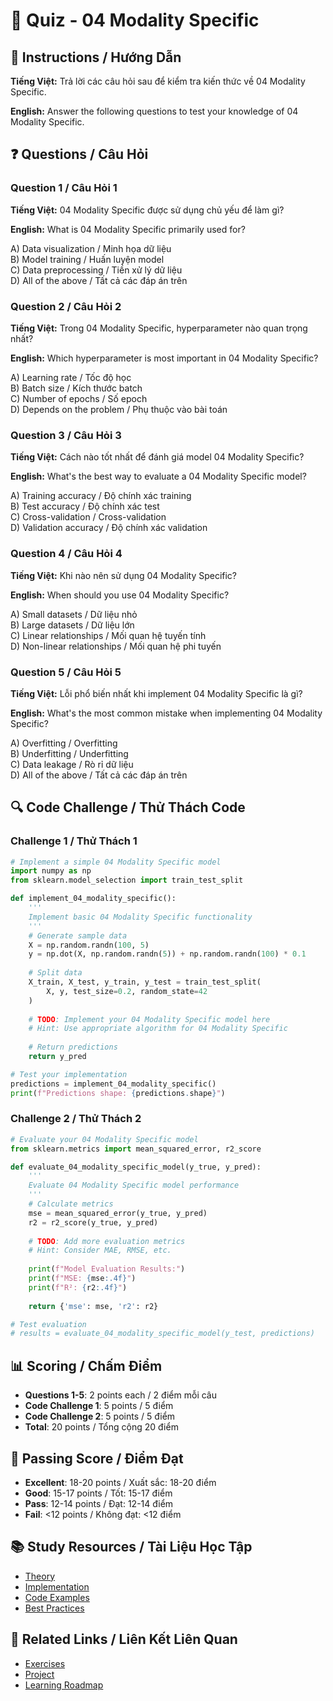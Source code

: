 # 🧠 Quiz - 04 Modality Specific

## 📝 Instructions / Hướng Dẫn

**Tiếng Việt:** Trả lời các câu hỏi sau để kiểm tra kiến thức về 04 Modality Specific.

**English:** Answer the following questions to test your knowledge of 04 Modality Specific.

## ❓ Questions / Câu Hỏi

### Question 1 / Câu Hỏi 1
**Tiếng Việt:** 04 Modality Specific được sử dụng chủ yếu để làm gì?

**English:** What is 04 Modality Specific primarily used for?

A) Data visualization / Minh họa dữ liệu  
B) Model training / Huấn luyện model  
C) Data preprocessing / Tiền xử lý dữ liệu  
D) All of the above / Tất cả các đáp án trên

### Question 2 / Câu Hỏi 2
**Tiếng Việt:** Trong 04 Modality Specific, hyperparameter nào quan trọng nhất?

**English:** Which hyperparameter is most important in 04 Modality Specific?

A) Learning rate / Tốc độ học  
B) Batch size / Kích thước batch  
C) Number of epochs / Số epoch  
D) Depends on the problem / Phụ thuộc vào bài toán

### Question 3 / Câu Hỏi 3
**Tiếng Việt:** Cách nào tốt nhất để đánh giá model 04 Modality Specific?

**English:** What's the best way to evaluate a 04 Modality Specific model?

A) Training accuracy / Độ chính xác training  
B) Test accuracy / Độ chính xác test  
C) Cross-validation / Cross-validation  
D) Validation accuracy / Độ chính xác validation

### Question 4 / Câu Hỏi 4
**Tiếng Việt:** Khi nào nên sử dụng 04 Modality Specific?

**English:** When should you use 04 Modality Specific?

A) Small datasets / Dữ liệu nhỏ  
B) Large datasets / Dữ liệu lớn  
C) Linear relationships / Mối quan hệ tuyến tính  
D) Non-linear relationships / Mối quan hệ phi tuyến

### Question 5 / Câu Hỏi 5
**Tiếng Việt:** Lỗi phổ biến nhất khi implement 04 Modality Specific là gì?

**English:** What's the most common mistake when implementing 04 Modality Specific?

A) Overfitting / Overfitting  
B) Underfitting / Underfitting  
C) Data leakage / Rò rỉ dữ liệu  
D) All of the above / Tất cả các đáp án trên

## 🔍 Code Challenge / Thử Thách Code

### Challenge 1 / Thử Thách 1
```python
# Implement a simple 04 Modality Specific model
import numpy as np
from sklearn.model_selection import train_test_split

def implement_04_modality_specific():
    '''
    Implement basic 04 Modality Specific functionality
    '''
    # Generate sample data
    X = np.random.randn(100, 5)
    y = np.dot(X, np.random.randn(5)) + np.random.randn(100) * 0.1
    
    # Split data
    X_train, X_test, y_train, y_test = train_test_split(
        X, y, test_size=0.2, random_state=42
    )
    
    # TODO: Implement your 04 Modality Specific model here
    # Hint: Use appropriate algorithm for 04 Modality Specific
    
    # Return predictions
    return y_pred

# Test your implementation
predictions = implement_04_modality_specific()
print(f"Predictions shape: {predictions.shape}")
```

### Challenge 2 / Thử Thách 2
```python
# Evaluate your 04 Modality Specific model
from sklearn.metrics import mean_squared_error, r2_score

def evaluate_04_modality_specific_model(y_true, y_pred):
    '''
    Evaluate 04 Modality Specific model performance
    '''
    # Calculate metrics
    mse = mean_squared_error(y_true, y_pred)
    r2 = r2_score(y_true, y_pred)
    
    # TODO: Add more evaluation metrics
    # Hint: Consider MAE, RMSE, etc.
    
    print(f"Model Evaluation Results:")
    print(f"MSE: {mse:.4f}")
    print(f"R²: {r2:.4f}")
    
    return {'mse': mse, 'r2': r2}

# Test evaluation
# results = evaluate_04_modality_specific_model(y_test, predictions)
```

## 📊 Scoring / Chấm Điểm

- **Questions 1-5**: 2 points each / 2 điểm mỗi câu
- **Code Challenge 1**: 5 points / 5 điểm
- **Code Challenge 2**: 5 points / 5 điểm
- **Total**: 20 points / Tổng cộng 20 điểm

## 🎯 Passing Score / Điểm Đạt

- **Excellent**: 18-20 points / Xuất sắc: 18-20 điểm
- **Good**: 15-17 points / Tốt: 15-17 điểm  
- **Pass**: 12-14 points / Đạt: 12-14 điểm
- **Fail**: <12 points / Không đạt: <12 điểm

## 📚 Study Resources / Tài Liệu Học Tập

- [Theory](./THEORY_04_modality_specific.md)
- [Implementation](./IMPLEMENTATION_04_modality_specific.md)
- [Code Examples](./CODE_EXAMPLES_04_modality_specific.md)
- [Best Practices](./BEST_PRACTICES_04_modality_specific.md)

## 🔗 Related Links / Liên Kết Liên Quan

- [Exercises](./EXERCISES_04_modality_specific.md)
- [Project](./PROJECT_04_modality_specific.md)
- [Learning Roadmap](./LEARNING_ROADMAP_04_modality_specific.md)
